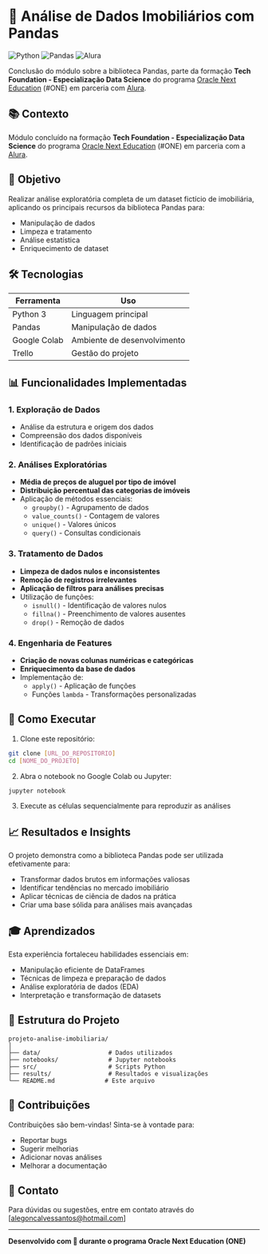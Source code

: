 # 🐼 Análise de Dados Imobiliários com Pandas
![Python](https://img.shields.io/badge/Python-3.8%2B-blue)
![Pandas](https://img.shields.io/badge/Pandas-1.3%2B-orange)
![Alura](https://img.shields.io/badge/Alura-Oracle%20ONE-brightgreen)

Conclusão do módulo sobre a biblioteca Pandas, parte da formação **Tech Foundation - Especialização Data Science** do programa [Oracle Next Education](https://www.oracle.com/br/education/oracle-next-education/) (#ONE) em parceria com [Alura](https://www.alura.com.br/).

## 📚 Contexto

Módulo concluído na formação **Tech Foundation - Especialização Data Science** do programa [Oracle Next Education](https://www.oracle.com/br/education/oracle-next-education/) (#ONE) em parceria com a [Alura](https://www.alura.com.br/).

## 🎯 Objetivo

Realizar análise exploratória completa de um dataset fictício de imobiliária, aplicando os principais recursos da biblioteca Pandas para:
- Manipulação de dados
- Limpeza e tratamento
- Análise estatística
- Enriquecimento de dataset

## 🛠️ Tecnologias

| Ferramenta | Uso |
|-----------|-----|
| Python 3 | Linguagem principal |
| Pandas | Manipulação de dados |
| Google Colab | Ambiente de desenvolvimento |
| Trello | Gestão do projeto |

## 📊 Funcionalidades Implementadas

### 1. Exploração de Dados
- Análise da estrutura e origem dos dados
- Compreensão dos dados disponíveis
- Identificação de padrões iniciais

### 2. Análises Exploratórias
- **Média de preços de aluguel por tipo de imóvel**
- **Distribuição percentual das categorias de imóveis**
- Aplicação de métodos essenciais:
  - `groupby()` - Agrupamento de dados
  - `value_counts()` - Contagem de valores
  - `unique()` - Valores únicos
  - `query()` - Consultas condicionais

### 3. Tratamento de Dados
- **Limpeza de dados nulos e inconsistentes**
- **Remoção de registros irrelevantes**
- **Aplicação de filtros para análises precisas**
- Utilização de funções:
  - `isnull()` - Identificação de valores nulos
  - `fillna()` - Preenchimento de valores ausentes
  - `drop()` - Remoção de dados

### 4. Engenharia de Features
- **Criação de novas colunas numéricas e categóricas**
- **Enriquecimento da base de dados**
- Implementação de:
  - `apply()` - Aplicação de funções
  - Funções `lambda` - Transformações personalizadas

## 🚀 Como Executar

1. Clone este repositório:
```bash
git clone [URL_DO_REPOSITORIO]
cd [NOME_DO_PROJETO]
```

2. Abra o notebook no Google Colab ou Jupyter:
```bash
jupyter notebook
```

3. Execute as células sequencialmente para reproduzir as análises

## 📈 Resultados e Insights

O projeto demonstra como a biblioteca Pandas pode ser utilizada efetivamente para:
- Transformar dados brutos em informações valiosas
- Identificar tendências no mercado imobiliário
- Aplicar técnicas de ciência de dados na prática
- Criar uma base sólida para análises mais avançadas

## 🎓 Aprendizados

Esta experiência fortaleceu habilidades essenciais em:
- Manipulação eficiente de DataFrames
- Técnicas de limpeza e preparação de dados
- Análise exploratória de dados (EDA)
- Interpretação e transformação de datasets

## 📝 Estrutura do Projeto

```
projeto-analise-imobiliaria/
│
├── data/                   # Dados utilizados
├── notebooks/              # Jupyter notebooks
├── src/                    # Scripts Python
├── results/                # Resultados e visualizações
└── README.md              # Este arquivo
```

## 🤝 Contribuições

Contribuições são bem-vindas! Sinta-se à vontade para:
- Reportar bugs
- Sugerir melhorias
- Adicionar novas análises
- Melhorar a documentação

## 📧 Contato

Para dúvidas ou sugestões, entre em contato através do [alegoncalvessantos@hotmail.com]

---

**Desenvolvido com 💙 durante o programa Oracle Next Education (ONE)**
